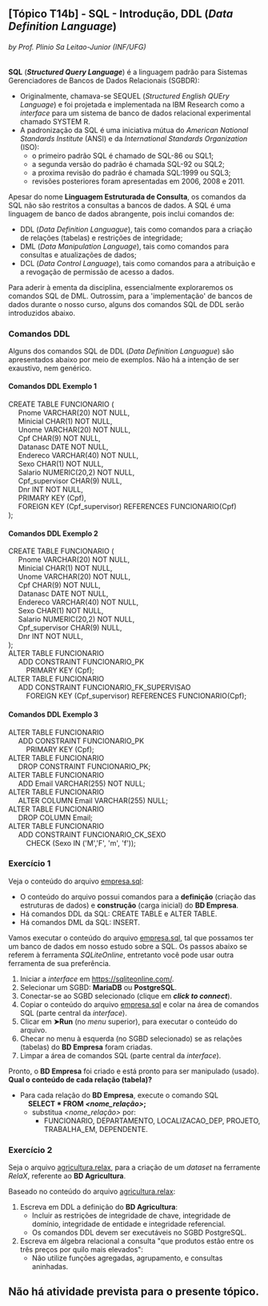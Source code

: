 ## [Tópico T14b] - SQL - Introdução, DDL (_Data Definition Language_)
###### *by Prof. Plinio Sa Leitao-Junior (INF/UFG)*

**SQL** (**_Structured Query Language_**) é a linguagem padrão para Sistemas Gerenciadores de Bancos de Dados Relacionais (SGBDR):
- Originalmente, chamava-se SEQUEL (_Structured English QUEry Language_) e foi projetada e implementada na IBM Research como a _interface_ para um sistema de banco de dados relacional experimental chamado SYSTEM R. 
- A padronização da SQL é uma iniciativa mútua do _American National Standards Institute_ (ANSI) e da _International Standards Organization_ (ISO):
  - o primeiro padrão SQL é chamado de SQL-86 ou SQL1;
  - a segunda versão do padrão é chamada SQL-92 ou SQL2;
  - a proxima revisão do padrão é chamada SQL:1999 ou SQL3;
  - revisões posteriores foram apresentadas em 2006, 2008 e 2011.

Apesar do nome **Linguagem Estruturada de Consulta**, os comandos da SQL não são restritos a consultas a bancos de dados. A SQL é uma linguagem de banco de dados abrangente, pois inclui comandos de:
- DDL (_Data Definition Languague_), tais como comandos para a criação de relações (tabelas) e restrições de integridade;
- DML (_Data Manipulation Language_), tais como comandos para consultas e atualizações de dados;
- DCL (_Data Control Language_), tais como comandos para a atribuição e a revogação de permissão de acesso a dados.

Para aderir à ementa da disciplina, essencialmente exploraremos os comandos SQL de DML. Outrossim, para a 'implementação' de bancos de dados durante o nosso curso, alguns dos comandos SQL de DDL serão introduzidos abaixo.

### Comandos DDL

Alguns dos comandos SQL de DDL (_Data Definition Languague_) são apresentados abaixo por meio de exemplos. Não há a intenção de ser exaustivo, nem genérico.

#### Comandos DDL Exemplo 1

CREATE TABLE FUNCIONARIO (<br>
&nbsp;&nbsp;&nbsp;&nbsp; Pnome VARCHAR(20) NOT NULL, <br>
&nbsp;&nbsp;&nbsp;&nbsp; Minicial CHAR(1) NOT NULL, <br>
&nbsp;&nbsp;&nbsp;&nbsp; Unome VARCHAR(20) NOT NULL, <br>
&nbsp;&nbsp;&nbsp;&nbsp; Cpf CHAR(9) NOT NULL, <br>
&nbsp;&nbsp;&nbsp;&nbsp; Datanasc DATE NOT NULL, <br>
&nbsp;&nbsp;&nbsp;&nbsp; Endereco VARCHAR(40) NOT NULL, <br>
&nbsp;&nbsp;&nbsp;&nbsp; Sexo CHAR(1) NOT NULL, <br>
&nbsp;&nbsp;&nbsp;&nbsp; Salario NUMERIC(20,2) NOT NULL, <br>
&nbsp;&nbsp;&nbsp;&nbsp; Cpf_supervisor CHAR(9) NULL, <br>
&nbsp;&nbsp;&nbsp;&nbsp; Dnr INT NOT NULL, <br>
&nbsp;&nbsp;&nbsp;&nbsp; PRIMARY KEY (Cpf), <br>
&nbsp;&nbsp;&nbsp;&nbsp; FOREIGN KEY (Cpf_supervisor) REFERENCES FUNCIONARIO(Cpf) <br>
); <br>

#### Comandos DDL Exemplo 2

CREATE TABLE FUNCIONARIO (<br>
&nbsp;&nbsp;&nbsp;&nbsp; Pnome VARCHAR(20) NOT NULL, <br>
&nbsp;&nbsp;&nbsp;&nbsp; Minicial CHAR(1) NOT NULL, <br>
&nbsp;&nbsp;&nbsp;&nbsp; Unome VARCHAR(20) NOT NULL, <br>
&nbsp;&nbsp;&nbsp;&nbsp; Cpf CHAR(9) NOT NULL, <br>
&nbsp;&nbsp;&nbsp;&nbsp; Datanasc DATE NOT NULL, <br>
&nbsp;&nbsp;&nbsp;&nbsp; Endereco VARCHAR(40) NOT NULL, <br>
&nbsp;&nbsp;&nbsp;&nbsp; Sexo CHAR(1) NOT NULL, <br>
&nbsp;&nbsp;&nbsp;&nbsp; Salario NUMERIC(20,2) NOT NULL, <br>
&nbsp;&nbsp;&nbsp;&nbsp; Cpf_supervisor CHAR(9) NULL, <br>
&nbsp;&nbsp;&nbsp;&nbsp; Dnr INT NOT NULL, <br>
); <br>
ALTER TABLE FUNCIONARIO <br>
&nbsp;&nbsp;&nbsp;&nbsp; ADD CONSTRAINT FUNCIONARIO_PK <br>
&nbsp;&nbsp;&nbsp;&nbsp;&nbsp;&nbsp;&nbsp;&nbsp; PRIMARY KEY (Cpf); <br>
ALTER TABLE FUNCIONARIO <br>
&nbsp;&nbsp;&nbsp;&nbsp; ADD CONSTRAINT FUNCIONARIO_FK_SUPERVISAO <br>
&nbsp;&nbsp;&nbsp;&nbsp;&nbsp;&nbsp;&nbsp;&nbsp; FOREIGN KEY (Cpf_supervisor) REFERENCES FUNCIONARIO(Cpf); <br>

#### Comandos DDL Exemplo 3

ALTER TABLE FUNCIONARIO <br>
&nbsp;&nbsp;&nbsp;&nbsp; ADD CONSTRAINT FUNCIONARIO_PK <br>
&nbsp;&nbsp;&nbsp;&nbsp;&nbsp;&nbsp;&nbsp;&nbsp; PRIMARY KEY (Cpf); <br>
ALTER TABLE FUNCIONARIO <br>
&nbsp;&nbsp;&nbsp;&nbsp; DROP CONSTRAINT FUNCIONARIO_PK; <br>
ALTER TABLE FUNCIONARIO <br>
&nbsp;&nbsp;&nbsp;&nbsp; ADD Email VARCHAR(255) NOT NULL; <br>
ALTER TABLE FUNCIONARIO <br>
&nbsp;&nbsp;&nbsp;&nbsp; ALTER COLUMN Email VARCHAR(255) NULL; <br>
ALTER TABLE FUNCIONARIO <br>
&nbsp;&nbsp;&nbsp;&nbsp; DROP COLUMN Email; <br>
ALTER TABLE FUNCIONARIO <br>
&nbsp;&nbsp;&nbsp;&nbsp; ADD CONSTRAINT FUNCIONARIO_CK_SEXO <br>
&nbsp;&nbsp;&nbsp;&nbsp;&nbsp;&nbsp;&nbsp;&nbsp; CHECK (Sexo IN ('M','F', 'm', 'f')); <br>

### Exercício 1

Veja o conteúdo do arquivo [empresa.sql](../data/empresa.sql):
- O conteúdo do arquivo possui comandos para a **definição** (criação das estruturas de dados) e **construção** (carga inicial) do **BD Empresa**.
- Há comandos DDL da SQL: CREATE TABLE e ALTER TABLE.
- Há comandos DML da SQL: INSERT.

Vamos executar o conteúdo do arquivo [empresa.sql](../data/empresa.sql), tal que possamos ter um banco de dados em nosso estudo sobre a SQL. Os passos abaixo se referem à ferramenta _SQLiteOnline_, entretanto você pode usar outra ferramenta de sua preferência.

1. Iniciar a _interface_ em https://sqliteonline.com/.
1. Selecionar um SGBD: **MariaDB** ou **PostgreSQL**.
1. Conectar-se ao SGBD selecionado (clique em **_click to connect_**).
1. Copiar o conteúdo do arquivo [empresa.sql](../data/empresa.sql) e colar na área de comandos SQL (parte central da _interface_).
1. Clicar em **&#x27A4;Run** (no _menu_ superior), para executar o conteúdo do arquivo.
1. Checar no menu à esquerda (no SGBD selecionado) se as relações (tabelas) do **BD Empresa** foram criadas.
1. Limpar a área de comandos SQL (parte central da _interface_).

Pronto, o **BD Empresa** foi criado e está pronto para ser manipulado (usado).<br>
**Qual o conteúdo de cada relação (tabela)?**
- Para cada relação do **BD Empresa**, execute o comando SQL<br>&nbsp;&nbsp;&nbsp;&nbsp;**SELECT * FROM _<nome_relação>_;**
  - substitua _<nome_relação>_ por:
    - FUNCIONARIO, DEPARTAMENTO, LOCALIZACAO_DEP, PROJETO, TRABALHA_EM, DEPENDENTE.

### Exercício 2

Seja o arquivo [agricultura.relax](../data/agricultura.relax), para a criação de um _dataset_ na ferramente _RelaX_, referente ao **BD Agricultura**.

Baseado no conteúdo do arquivo [agricultura.relax](../data/agricultura.relax):
1. Escreva em DDL a definição do **BD Agricultura**:
   - Incluir as restrições de integridade de chave, integridade de domínio, integridade de entidade e integridade referencial.
   - Os comandos DDL devem ser executáveis no SGBD PostgreSQL.
2. Escreva em álgebra relacional a consulta "que produtos estão entre os três preços por quilo mais elevados":
   - Não utilize funções agregadas, agrupamento, e consultas aninhadas.

## Não há atividade prevista para o presente tópico.
